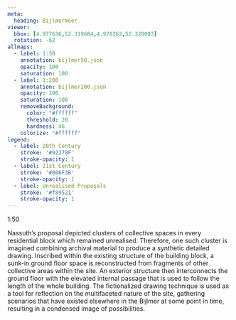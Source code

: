 ```yaml
---
meta:
  heading: Bijlmermeer
viewer:
  bbox: [4.977636,52.319684,4.978262,52.320003]
  rotation: -62
allmaps:
  - label: 1:50
    annotation: bijlmer50.json
    opacity: 100
    saturation: 100
  - label: 1:200
    annotation: bijlmer200.json
    opacity: 100
    saturation: 100
    removeBackground:
      color: "#ffffff"
      threshold: 20
      hardness: 46
    colorize: "#ffffff"
legend:
  - label: 20th Century
    stroke: '#92278F'
    stroke-opacity: 1
  - label: 21st Century
    stroke: '#006F3B'
    stroke-opacity: 1
  - label: Unrealised Proposals
    stroke: '#f89521'
    stroke-opacity: 1
---
```

1:50

Nassuth’s proposal depicted clusters of collective spaces in every residential block which remained unrealised. Therefore, one such cluster is imagined combining archival material to produce a synthetic detailed drawing. Inscribed within the existing structure of the building block, a sunk-in ground floor space is reconstructed from fragments of other collective areas within the site. An exterior structure then interconnects the ground floor with the elevated internal passage that is used to follow the length of the whole building. The fictionalized drawing technique is used as a tool for reflection on the multifaceted nature of the site, gathering scenarios that have existed elsewhere in the Bijlmer at some point in time, resulting in a condensed image of possibilities.